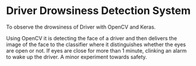 # Driver Drowsiness Detection System

To observe the drowsiness of Driver with OpenCV and Keras. 

Using OpenCV it is detecting the face of a driver and then delivers the image of the face to the classifier where it distinguishes whether the eyes are open or not. If eyes are close for more than 1 minute, clinking an alarm to wake up the driver. A minor experiment towards safety.
